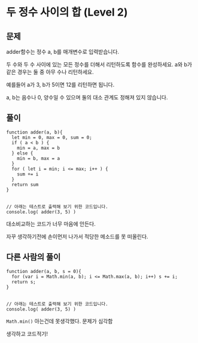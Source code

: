 # 두 정수 사이의 합 (Level 2)


## 문제

adder함수는 정수 a, b를 매개변수로 입력받습니다.

두 수와 두 수 사이에 있는 모든 정수를 더해서 리턴하도록 함수를 완성하세요. a와 b가 같은 경우는 둘 중 아무 수나 리턴하세요.

예를들어 a가 3, b가 5이면 12를 리턴하면 됩니다.

a, b는 음수나 0, 양수일 수 있으며 둘의 대소 관계도 정해져 있지 않습니다.


## 풀이

```
function adder(a, b){
  let min = 0, max = 0, sum = 0;
  if ( a < b ) {
  	min = a, max = b
  } else {
  	min = b, max = a
  }
  for ( let i = min; i <= max; i++ ) {
  	sum += i
  }
  return sum
}


// 아래는 테스트로 출력해 보기 위한 코드입니다.
console.log( adder(3, 5) )
```

대소비교하는 코드가 너무 마음에 안든다.

자꾸 생각하기전에 손이먼저 나가서 적당한 메소드를 못 떠올린다.


## 다른 사람의 풀이

```
function adder(a, b, s = 0){
  for (var i = Math.min(a, b); i <= Math.max(a, b); i++) s += i;
  return s;
}


// 아래는 테스트로 출력해 보기 위한 코드입니다.
console.log( adder(3, 5) )
```

`Math.min()` 아는건데 못생각했다. 문제가 심각함

생각하고 코드적기!